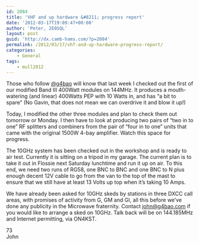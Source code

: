 ```yaml
---
id: 2084
title: 'VHF and up hardware &#8211; progress report'
date: '2012-03-17T19:09:47+00:00'
author: 'Peter, 2E0SQL'
layout: post
guid: 'http://dx.camb-hams.com/?p=2084'
permalink: /2012/03/17/vhf-and-up-hardware-progress-report/
categories:
    - General
tags:
    - mull2012
---
```


Those who follow [@g4bao](http://www.twitter.com/g4bao) will know that last week I checked out the first of our modified Band III 400Watt modules on 144MHz. It produces a mouth-watering (and linear) 400Watts PEP with 10 Watts in, and has “a bit to spare” (No Gavin, that does not mean we can overdrive it and blow it up!)

Today, I modified the other three modules and plan to check them out tomorrow or Monday. I then have to look at producing two pairs of “two in to one” RF splitters and combiners from the pair of “four in to one” units that came with the original 1500W 4-bay amplifier. Watch this space for progress.

The 10GHz system has been checked out in the workshop and is ready to air test. Currently it is sitting on a tripod in my garage. The current plan is to take it out in Flossie next Saturday lunchtime and run it up on air. To this end, we need two runs of RG58, one BNC to BNC and one BNC to N plus enough decent 12V cable to go from the van to the top of the mast to ensure that we still have at least 13 Volts up top when it’s taking 10 Amps.

We have already been asked for 10GHz skeds by stations in three DXCC call areas, with promises of activity from G, GM and GI, all this before we’ve done any publicity in the Microwave fraternity. Contact <john@g4bao.com> if you would like to arrange a sked on 10GHz. Talk back will be on 144.185MHz and Internet permitting, via ON4KST.

73  
John